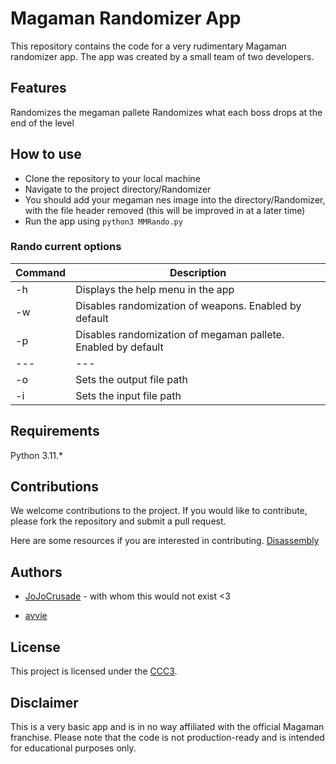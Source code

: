 # Magaman Randomizer App
This repository contains the code for a very rudimentary Magaman randomizer app. The app was created by a small team of two developers.

## Features

Randomizes the megaman pallete
Randomizes what each boss drops at the end of the level

## How to use
- Clone the repository to your local machine
- Navigate to the project directory/Randomizer
- You should add your megaman nes image into the directory/Randomizer, with 
the file header removed (this will be improved in at a later time)
- Run the app using `python3 MMRando.py`

### Rando current options

| Command | Description |
| --- | --- |
| -h | Displays the help menu in the app |
| -w | Disables randomization of weapons. Enabled by default |
| -p | Disables randomization of megaman pallete. Enabled by default |
| --- | --- |
| -o | Sets the output file path | 
| -i | Sets the input file path | 

## Requirements
Python 3.11.*

## Contributions
We welcome contributions to the project. 
If you would like to contribute, please fork the repository and submit a pull request.

Here are some resources if you are interested in contributing. [Disassembly](https://bisqwit.iki.fi/jutut/megamansource/)

## Authors
- [JoJoCrusade](https://github.com/JoJoCrusade) - with whom this would not exist <3

- [avvie](https://github.com/avvie)
## License
This project is licensed under the [CCC3](LICENSE.md).

## Disclaimer
This is a very basic app and is in no way affiliated with the official Magaman franchise.
Please note that the code is not production-ready and is intended for educational purposes only.
